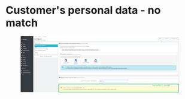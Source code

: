 # Customer's personal data - no match

<figure><img src="../../../../../../.gitbook/assets/image.png" alt=""><figcaption></figcaption></figure>
